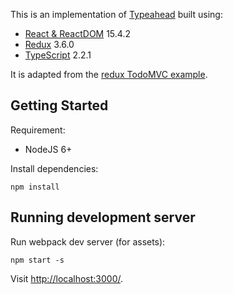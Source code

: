 This is an implementation of [Typeahead](https://twitter.github.io/typeahead.js/) built using:

- [React & ReactDOM](http://facebook.github.io/react/) 15.4.2
- [Redux](https://github.com/rackt/redux) 3.6.0
- [TypeScript](http://www.typescriptlang.org/) 2.2.1

It is adapted from the [redux TodoMVC example](https://github.com/rackt/redux/tree/master/examples/todomvc).

## Getting Started

Requirement:

- NodeJS 6+

Install dependencies:

```
npm install
```

## Running development server

Run webpack dev server (for assets):

```
npm start -s
```

Visit [http://localhost:3000/](http://localhost:3000/).
